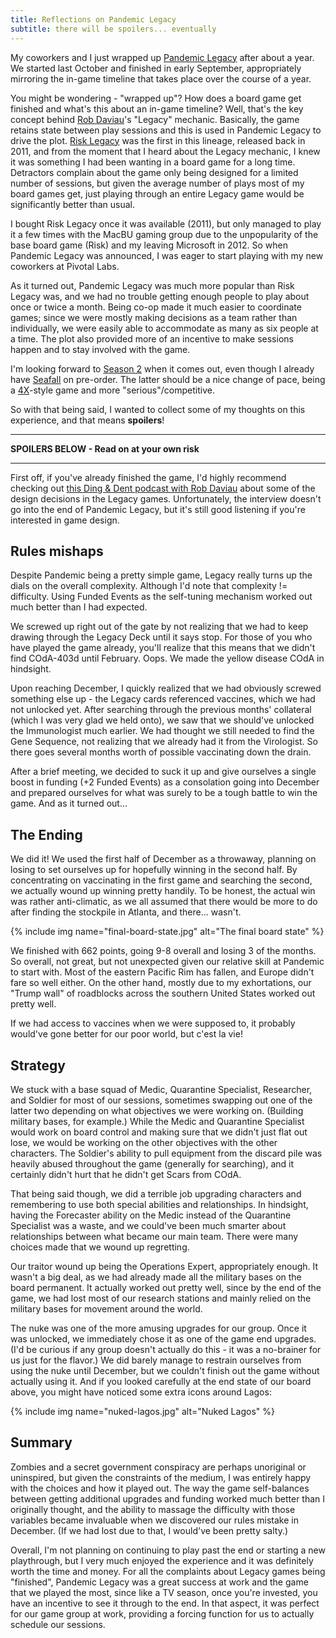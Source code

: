 ```yaml
---
title: Reflections on Pandemic Legacy
subtitle: there will be spoilers... eventually
---
```


My coworkers and I just wrapped up [Pandemic Legacy][pl] after about a year. We
started last October and finished in early September, appropriately mirroring
the in-game timeline that takes place over the course of a year.

[pl]: https://boardgamegeek.com/boardgame/161936/pandemic-legacy-season-1

You might be wondering - "wrapped up"? How does a board game get finished and
what's this about an in-game timeline? Well, that's the key concept behind [Rob
Daviau][rd]'s "Legacy" mechanic. Basically, the game retains state between play
sessions and this is used in Pandemic Legacy to drive the plot. [Risk
Legacy][rl] was the first in this lineage, released back in 2011, and from the
moment that I heard about the Legacy mechanic, I knew it was something I had
been wanting in a board game for a long time. Detractors complain about the
game only being designed for a limited number of sessions, but given the
average number of plays most of my board games get, just playing through an
entire Legacy game would be significantly better than usual.

[rd]: http://www.robdaviau.com/
[rl]: https://boardgamegeek.com/boardgame/105134/risk-legacy

I bought Risk Legacy once it was available (2011), but only managed to play it
a few times with the MacBU gaming group due to the unpopularity of the base
board game (Risk) and my leaving Microsoft in 2012. So when Pandemic Legacy was
announced, I was eager to start playing with my new coworkers at Pivotal Labs.

As it turned out, Pandemic Legacy was much more popular than Risk Legacy was,
and we had no trouble getting enough people to play about once or twice
a month. Being co-op made it much easier to coordinate games; since we were
mostly making decisions as a team rather than individually, we were easily able
to accommodate as many as six people at a time. The plot also provided more of
an incentive to make sessions happen and to stay involved with the game.

I'm looking forward to [Season 2][s2] when it comes out, even though I already
have [Seafall][sf] on pre-order. The latter should be a nice change of pace,
being a [4X][4x]-style game and more "serious"/competitive.

[s2]: http://www.polygon.com/2016/2/8/10940980/work-on-second-season-of-pandemic-legacy-has-already-begun
[sf]: https://boardgamegeek.com/boardgame/148261/seafall
[4x]: https://en.wikipedia.org/wiki/4X

So with that being said, I wanted to collect some of my thoughts on
this experience, and that means **spoilers**!

---

**SPOILERS BELOW - Read on at your own risk**

---

First off, if you've already finished the game, I'd highly recommend checking
out [this Ding & Dent podcast with Rob Daviau][dd] about some of the design
decisions in the Legacy games. Unfortunately, the interview doesn't go into the
end of Pandemic Legacy, but it's still good listening if you're interested in
game design.

[dd]: https://soundcloud.com/ding-dent/bonus-episode-1-spoilers-rob-daviau-continued

## Rules mishaps

Despite Pandemic being a pretty simple game, Legacy really turns up the dials
on the overall complexity. Although I'd note that complexity != difficulty.
Using Funded Events as the self-tuning mechanism worked out much better than
I had expected.

We screwed up right out of the gate by not realizing that we had to keep
drawing through the Legacy Deck until it says stop. For those of you who have
played the game already, you'll realize that this means that we didn't find
COdA-403d until February. Oops. We made the yellow disease COdA in hindsight.

Upon reaching December, I quickly realized that we had obviously screwed
something else up - the Legacy cards referenced vaccines, which we had not
unlocked yet. After searching through the previous months' collateral (which
I was very glad we held onto), we saw that we should've unlocked the
Immunologist much earlier. We had thought we still needed to find the Gene
Sequence, not realizing that we already had it from the Virologist. So there
goes several months worth of possible vaccinating down the drain.

After a brief meeting, we decided to suck it up and give ourselves a single
boost in funding (+2 Funded Events) as a consolation going into December and
prepared ourselves for what was surely to be a tough battle to win the game.
And as it turned out...

## The Ending

We did it! We used the first half of December as a throwaway, planning on
losing to set ourselves up for hopefully winning in the second half. By
concentrating on vaccinating in the first game and searching the second, we
actually wound up winning pretty handily. To be honest, the actual win was
rather anti-climatic, as we all assumed that there would be more to do after
finding the stockpile in Atlanta, and there... wasn't.

{% include img name="final-board-state.jpg" alt="The final board state" %}

We finished with 662 points, going 9-8 overall and losing 3 of the months. So
overall, not great, but not unexpected given our relative skill at Pandemic to
start with. Most of the eastern Pacific Rim has fallen, and Europe didn't fare
so well either. On the other hand, mostly due to my exhortations, our "Trump
wall" of roadblocks across the southern United States worked out pretty well.

If we had access to vaccines when we were supposed to, it probably would've
gone better for our poor world, but c'est la vie!

## Strategy

We stuck with a base squad of Medic, Quarantine Specialist, Researcher, and
Soldier for most of our sessions, sometimes swapping out one of the latter two
depending on what objectives we were working on. (Building military bases, for
example.) While the Medic and Quarantine Specialist would work on board control
and making sure that we didn't just flat out lose, we would be working on the
other objectives with the other characters. The Soldier's ability to pull
equipment from the discard pile was heavily abused throughout the game
(generally for searching), and it certainly didn't hurt that he didn't get
Scars from COdA.

That being said though, we did a terrible job upgrading characters and
remembering to use both special abilities and relationships. In hindsight,
having the Forecaster ability on the Medic instead of the Quarantine Specialist
was a waste, and we could've been much smarter about relationships between what
became our main team. There were many choices made that we wound up regretting.

Our traitor wound up being the Operations Expert, appropriately enough. It
wasn't a big deal, as we had already made all the military bases on the board
permanent. It actually worked out pretty well, since by the end of the game, we
had lost most of our research stations and mainly relied on the military bases
for movement around the world.

The nuke was one of the more amusing upgrades for our group. Once it was
unlocked, we immediately chose it as one of the game end upgrades. (I'd be
curious if any group doesn't actually do this - it was a no-brainer for us just
for the flavor.) We did barely manage to restrain ourselves from using the nuke
until December, but we couldn't finish out the game without actually using it.
And if you looked carefully at the end state of our board above, you might have
noticed some extra icons around Lagos:

{% include img name="nuked-lagos.jpg" alt="Nuked Lagos" %}

## Summary

Zombies and a secret government conspiracy are perhaps unoriginal or
uninspired, but given the constraints of the medium, I was entirely happy with
the choices and how it played out. The way the game self-balances between
getting additional upgrades and funding worked much better than I originally
thought, and the ability to massage the difficulty with those variables became
invaluable when we discovered our rules mistake in December. (If we had lost
due to that, I would've been pretty salty.)

Overall, I'm not planning on continuing to play past the end or starting a new
playthrough, but I very much enjoyed the experience and it was definitely worth
the time and money. For all the complaints about Legacy games being "finished",
Pandemic Legacy was a great success at work and the game that we played the
most, since like a TV season, once you're invested, you have an incentive to
see it through to the end. In that aspect, it was perfect for our game group at
work, providing a forcing function for us to actually schedule our sessions.
